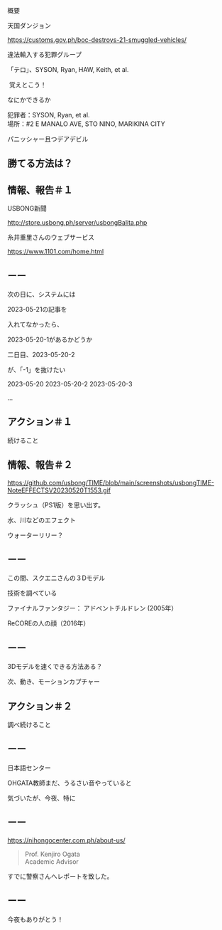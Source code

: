 概要

天国ダンジョン

https://customs.gov.ph/boc-destroys-21-smuggled-vehicles/

違法輸入する犯罪グループ

「テロ」、SYSON, Ryan, HAW, Keith, et al.

 覚えとこう！

なにかできるか

犯罪者：SYSON, Ryan, et al.<br/>
場所：#2 E MANALO AVE, STO NINO, MARIKINA CITY

パニッシャー且つデアデビル

## 勝てる方法は？

## 情報、報告＃１

USBONG新聞

http://store.usbong.ph/server/usbongBalita.php

糸井重里さんのウェブサービス

https://www.1101.com/home.html

## ーー

次の日に、システムには

2023-05-21の記事を

入れてなかったら、

2023-05-20-1があるかどうか

二日目、2023-05-20-2

が、「-1」を抜けたい

2023-05-20
2023-05-20-2
2023-05-20-3

…

## アクション＃１

続けること

## 情報、報告＃２

https://github.com/usbong/TIME/blob/main/screenshots/usbongTIME-NoteEFFECTSV20230520T1553.gif

クラッシュ（PS1版）を思い出す。

水、川などのエフェクト

ウォーターリリー？

## ーー

この間、スクエニさんの３Dモデル

技術を調べている

ファイナルファンタジー：
アドベントチルドレン (2005年）

ReCOREの人の顔（2016年）

## ーー

3Dモデルを速くできる方法ある？

次、動き、モーションカプチャー

## アクション＃２

調べ続けること

## ーー

日本語センター

OHGATA教師まだ、うるさい音やっていると

気づいたが、今夜、特に

## ーー

https://nihongocenter.com.ph/about-us/

> Prof. Kenjiro Ogata<br/>
> Academic Advisor

すでに警察さんへレポートを致した。

## ーー

今夜もありがとう！


